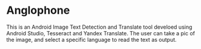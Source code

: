 # Anglophone

This is an Android Image Text Detection and Translate tool develoed using Android Studio, Tesseract and Yandex Translate. The user can take a pic of the image, and select a specific language to read the text as output.
